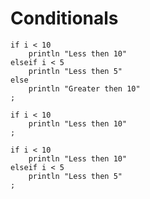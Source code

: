 # Conditionals

```nerva
if i < 10
    println "Less then 10"
elseif i < 5
    println "Less then 5"
else
    println "Greater then 10"
;
```

```nerva
if i < 10
    println "Less then 10"
;
```

```nerva
if i < 10
    println "Less then 10"
elseif i < 5
    println "Less then 5"
;
```
